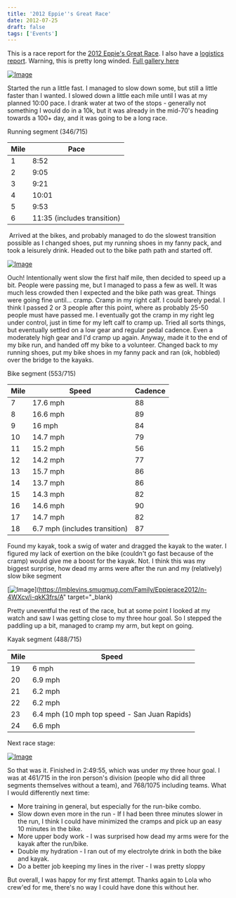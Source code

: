 ```yaml
---
title: '2012 Eppie''s Great Race'
date: 2012-07-25
draft: false
tags: ['Events']
---
```


This is a race report for the [2012 Eppie's Great Race](http://www.eppiesgreatrace.org/). I also have a [logistics report](eppies-great-race-2012-logistics). Warning, this is pretty long winded. [Full gallery here](https://lmblevins.smugmug.com/Family/Eppierace2012)

[![Image](https://photos.smugmug.com/photos/i-kjhqnr8/0/L3fwwgkGXMFnHDFNcK435mmCPfbsbV6psshkLT8Jp/S/i-kjhqnr8-S.jpg)](https://lmblevins.smugmug.com/Family/Eppierace2012/n-4WXcv/i-kjhqnr8/A) 

Started the run a little fast. I managed to slow down some, but still a little faster than I wanted. I slowed down a little each mile until I was at my planned 10:00 pace. I drank water at two of the stops - generally not something I would do in a 10k, but it was already in the mid-70's heading towards a 100+ day, and it was going to be a long race.

Running segment (346/715)

|Mile|Pace|
|--|--|
|1|8:52|
|2|9:05|
|3|9:21|
|4|10:01|
|5|9:53|
|6|11:35 (includes transition)|

 Arrived at the bikes, and probably managed to do the slowest transition possible as I changed shoes, put my running shoes in my fanny pack, and took a leisurely drink. Headed out to the bike path path and started off.

[![Image](https://photos.smugmug.com/photos/i-bXLMW59/0/NGk7dqWBNKk4wSzKsrgR9bv2gC5CgQ7Xt4WbKN7DF/S/i-bXLMW59-S.jpg)](https://lmblevins.smugmug.com/Family/Eppierace2012/n-4WXcv/i-bXLMW59/A)

Ouch! Intentionally went slow the first half mile, then decided to speed up a bit. People were passing me, but I managed to pass a few as well. It was much less crowded then I expected and the bike path was great. Things were going fine until... cramp. Cramp in my right calf. I could barely pedal. I think I passed 2 or 3 people after this point, where as probably 25-50 people must have passed me. I eventually got the cramp in my right leg under control, just in time for my left calf to cramp up. Tried all sorts things, but eventually settled on a low gear and regular pedal cadence. Even a moderately high gear and I'd cramp up again. Anyway, made it to the end of my bike run, and handed off my bike to a volunteer. Changed back to my running shoes, put my bike shoes in my fanny pack and ran (ok, hobbled) over the bridge to the kayaks.

Bike segment (553/715)

|Mile|Speed|Cadence|
|--|--|--|
|7|17.6 mph|88|
|8|16.6 mph|89|
|9|16 mph|84|
|10|14.7 mph|79|
|11|15.2 mph|56|
|12|14.2 mph|77|
|13|15.7 mph|86|
|14|13.7 mph|86|
|15|14.3 mph|82|
|16|14.6 mph|90|
|17|14.7 mph|82|
|18|6.7 mph (includes transition)|87|


Found my kayak, took a swig of water and dragged the kayak to the water. I figured my lack of exertion on the bike (couldn't go fast because of the cramp) would give me a boost for the kayak. Not. I think this was my biggest surprise, how dead my arms were after the run and my (relatively) slow bike segment

[![Image](https://photos.smugmug.com/photos/i-qkK3frs/0/LWVTJSL8bcNWkJ5VpjsX7csgmHqbMQKFgn7BVXffr/S/i-qkK3frs-S.jpg)](https://lmblevins.smugmug.com/Family/Eppierace2012/n-4WXcv/i-qkK3frs/A" target="_blank)

Pretty uneventful the rest of the race, but at some point I looked at my watch and saw I was getting close to my three hour goal. So I stepped the paddling up a bit, managed to cramp my arm, but kept on going.  

Kayak segment (488/715)

|Mile|Speed|
|--|--|
|19|6 mph|
|20|6.9 mph|
|21|6.2 mph|
|22|6.2 mph|
|23|6.4 mph (10 mph top speed - San Juan Rapids)|
|24|6.6 mph|

Next race stage:

[![Image](https://photos.smugmug.com/photos/i-LXTKr5R/0/NLbPXhRmw33s9r7p5cNvQnNHWS5hQFHRsBBVnNM6W/S/i-LXTKr5R-S.jpg)](https://lmblevins.smugmug.com/Family/Eppierace2012/n-4WXcv/i-LXTKr5R/A)

So that was it. Finished in 2:49:55, which was under my three hour goal. I was at 461/715 in the iron person's division (people who did all three segments themselves without a team), and 768/1075 including teams. What I would differently next time:

*   More training in general, but especially for the run-bike combo.
*   Slow down even more in the run - If I had been three minutes slower in the run, I think I could have minimized the cramps and pick up an easy 10 minutes in the bike.
*   More upper body work - I was surprised how dead my arms were for the kayak after the run/bike.
*   Double my hydration - I ran out of my electrolyte drink in both the bike and kayak.
*   Do a better job keeping my lines in the river - I was pretty sloppy

But overall, I was happy for my first attempt. Thanks again to Lola who crew'ed for me, there's no way I could have done this without her.
